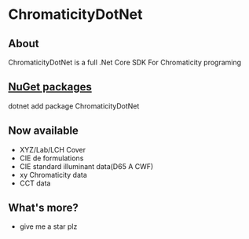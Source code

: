 # ChromaticityDotNet

## About
ChromaticityDotNet is a full .Net Core SDK For Chromaticity programing

## [NuGet packages](https://www.nuget.org/packages/ChromaticityDotNet)
dotnet add package ChromaticityDotNet

## Now available
- XYZ/Lab/LCH Cover
- CIE de formulations
- CIE standard illuminant data(D65 A CWF)
- xy Chromaticity data
- CCT data

## What's more?
- give me a star plz
